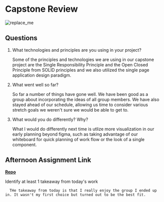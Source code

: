 # Capstone Review

![replace_me](https://codeworks.blob.core.windows.net/public/assets/img/illustrations/placeholder.svg)

## Questions

1. What technologies and principles are you using in your project?

      Some of the principles and technologies we are using in our capstone project are the Single Responsibility Principle and the Open Closed Principle from SOLID principles and we also utilized the single page application design paradigm.
2. What went well so far?

      So far a number of things have gone well. We have been good as a group about incorporating the ideas of all group members. We have also stayed ahead of our schedule, allowing us time to consider various stretch goals we weren't sure we would be able to get to.

3. What would you do differently? Why?

      What I would do differently next time is utlize more visualization in our early planning beyond figma, such as taking advantage of our whiteboard for quick planning of work flow or the look of a single component.
## Afternoon Assignment Link

**[Repo](https://github.com/bcrossley712/honey-do)**

Identify at least 1 takeaway from today's work

      THe takeaway from today is that I really enjoy the group I ended up in. It wasn't my first choice but turned out to be the best fit.
